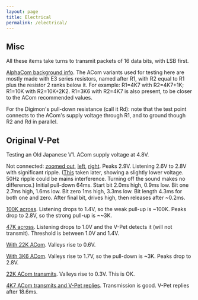 ```yaml
---
layout: page
title: Electrical
permalink: /electrical/
---
```


## Misc

All these items take turns to transmit packets of 16 data bits, with LSB first.

[AlphaCom background info](https://www.alphahub.site/guide). The ACom variants used for testing here are mostly made with E3 series resistors, named after R1, with R2 equal to R1 plus the resistor 2 ranks below it. For example: R1=4K7 with R2=4K7+1K; R1=10K with R2=10K+2K2. R1=3K6 with R2=4K7 is also present, to be closer to the ACom recommended values.

For the Digimon's pull-down resistance (call it Rd): note that the test point connects to the ACom's supply voltage through R1, and to ground though R2 and Rd in parallel.

## Original V-Pet

Testing an Old Japanese V1. ACom supply voltage at 4.8V.

Not connected: [zoomed out](/images/scope/vpet_open_20ms.png), [left](/images/scope/vpet_open1.png), [right](/images/scope/vpet_open2.png). Peaks 2.9V. Listening 2.6V to 2.8V with significant ripple. ([This](/images/scope/vpet_open_ripple_later.png) taken later, showing a slightly lower voltage. 50Hz ripple could be mains interference. Turning off the sound makes no difference.) Initial pull-down 64ms. Start bit 2.0ms high, 0.9ms low. Bit one 2.7ms high, 1.6ms low. Bit zero 1ms high, 3.3ms low. Bit length 4.3ms for both one and zero. After final bit, drives high, then releases after ~0.2ms.

[100K across](/images/scope/vpet_100k.png). Listening drops to 1.4V, so the weak pull-up is ~100K. Peaks drop to 2.8V, so the strong pull-up is ~~3K.

[47K across](/images/scope/vpet_47k_pulled.png). Listening drops to 1.0V and the V-Pet detects it (will not transmit). Threshold is between 1.0V and 1.4V.

[With 22K ACom](/images/scope/vpet_ar22k.png). Valleys rise to 0.6V.

[With 3K6 ACom](/images/scope/vpet_ar3k6.png). Valleys rise to 1.7V, so the pull-down is ~3K. Peaks drop to 2.8V.

[22K ACom transmits](/images/scope/vpet_as22k.png). Valleys rise to 0.3V. This is OK.

[4K7 ACom transmits and V-Pet replies](/images/scope/vpet_asr4k7.png). Transmission is good. V-Pet replies after 18.6ms.

